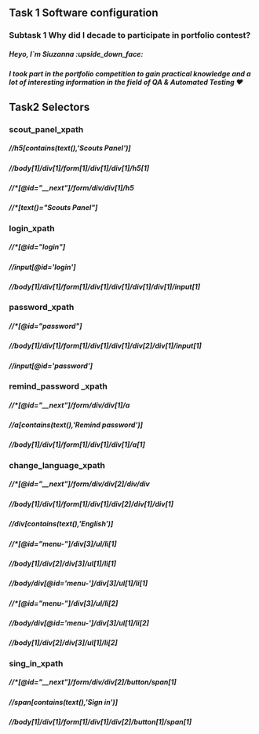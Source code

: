 <h2>Task 1 Software configuration
<h3>Subtask 1 Why did I decade to participate in portfolio contest?
<h5>  Heyo, I`m Siuzanna 	:upside_down_face:
<h5> I took part in the portfolio competition to gain practical knowledge and a lot of interesting information in the field of QA & Automated Testing ❤️

  
<h2> Task2 Selectors
<h3> scout_panel_xpath
<h5>//h5[contains(text(),'Scouts Panel')]
<h5>//body[1]/div[1]/form[1]/div[1]/div[1]/h5[1]
<h5>//*[@id="__next"]/form/div/div[1]/h5
<h5>//*[text()="Scouts Panel"]
  
<h3>login_xpath
<h5>//*[@id="login"]
<h5>//input[@id='login']
<h5>//body[1]/div[1]/form[1]/div[1]/div[1]/div[1]/div[1]/input[1]

<h3>password_xpath
<h5>//*[@id="password"]
<h5>//body[1]/div[1]/form[1]/div[1]/div[1]/div[2]/div[1]/input[1]
<h5>//input[@id='password']

<h3>remind_password _xpath
<h5>//*[@id="__next"]/form/div/div[1]/a
<h5>//a[contains(text(),'Remind password')]
<h5>//body[1]/div[1]/form[1]/div[1]/div[1]/a[1]

<h3>change_language_xpath
<h5>//*[@id="__next"]/form/div/div[2]/div/div
<h5>//body[1]/div[1]/form[1]/div[1]/div[2]/div[1]/div[1]
<h5>//div[contains(text(),'English')]
<h5>//*[@id="menu-"]/div[3]/ul/li[1]
<h5>//body[1]/div[2]/div[3]/ul[1]/li[1]
<h5>//body/div[@id='menu-']/div[3]/ul[1]/li[1]
<h5>//*[@id="menu-"]/div[3]/ul/li[2]
<h5>//body/div[@id='menu-']/div[3]/ul[1]/li[2]
<h5>//body[1]/div[2]/div[3]/ul[1]/li[2]
  
<h3>sing_in_xpath
<h5>//*[@id="__next"]/form/div/div[2]/button/span[1]
<h5>//span[contains(text(),'Sign in')]
<h5>//body[1]/div[1]/form[1]/div[1]/div[2]/button[1]/span[1]
